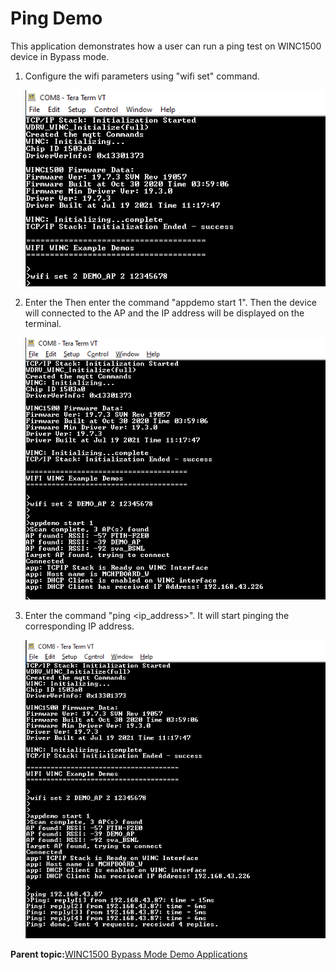# Ping Demo

This application demonstrates how a user can run a ping test on WINC1500 device in Bypass mode.

1.  Configure the wifi parameters using "wifi set" command.

    ![wifi_config](GUID-E78CEE5C-B365-4F40-A6CF-7B1A80DDC059-low.png)

2.  Enter the Then enter the command "appdemo start 1". Then the device will connected to the AP and the IP address will be displayed on the terminal.

    ![ping_bypass_ip](GUID-E616A656-696D-4813-A4D5-B3595D08956C-low.png)

3.  Enter the command "ping <ip\_address\>". It will start pinging the corresponding IP address.

    ![ping_bypass_response](GUID-BE915AD6-C8B2-4528-B272-E2C6D4AED2D7-low.png)


**Parent topic:**[WINC1500 Bypass Mode Demo Applications](GUID-40C3ABB9-0449-4A53-94DF-0DFB4CE5540E.md)

